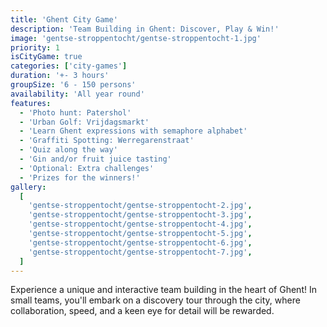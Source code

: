 ```yaml
---
title: 'Ghent City Game'
description: 'Team Building in Ghent: Discover, Play & Win!'
image: 'gentse-stroppentocht/gentse-stroppentocht-1.jpg'
priority: 1
isCityGame: true
categories: ['city-games']
duration: '+- 3 hours'
groupSize: '6 - 150 persons'
availability: 'All year round'
features:
  - 'Photo hunt: Patershol'
  - 'Urban Golf: Vrijdagsmarkt'
  - 'Learn Ghent expressions with semaphore alphabet'
  - 'Graffiti Spotting: Werregarenstraat'
  - 'Quiz along the way'
  - 'Gin and/or fruit juice tasting'
  - 'Optional: Extra challenges'
  - 'Prizes for the winners!'
gallery:
  [
    'gentse-stroppentocht/gentse-stroppentocht-2.jpg',
    'gentse-stroppentocht/gentse-stroppentocht-3.jpg',
    'gentse-stroppentocht/gentse-stroppentocht-4.jpg',
    'gentse-stroppentocht/gentse-stroppentocht-5.jpg',
    'gentse-stroppentocht/gentse-stroppentocht-6.jpg',
    'gentse-stroppentocht/gentse-stroppentocht-7.jpg',
  ]
---
```


Experience a unique and interactive team building in the heart of Ghent! In small teams, you'll embark on a discovery tour through the city, where collaboration, speed, and a keen eye for detail will be rewarded.
